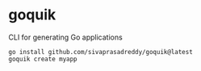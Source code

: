 # goquik
CLI for generating Go applications

```shell
go install github.com/sivaprasadreddy/goquik@latest
goquik create myapp
```
